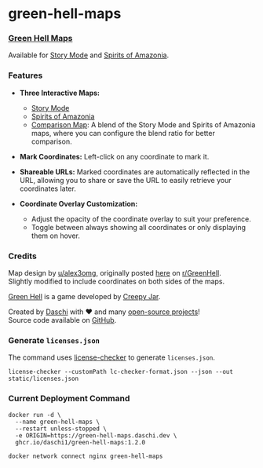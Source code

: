 # green-hell-maps

### [Green Hell Maps](https://green-hell-maps.daschi.dev/)

Available for [Story Mode](https://green-hell-maps.daschi.dev/story-mode)
and [Spirits of Amazonia](https://green-hell-maps.daschi.dev/spirits-of-amazonia).

### Features

- **Three Interactive Maps:**
    - [Story Mode](https://green-hell-maps.daschi.dev/story-mode)
    - [Spirits of Amazonia](https://green-hell-maps.daschi.dev/spirits-of-amazonia)
    - [Comparison Map](https://green-hell-maps.daschi.dev/comparison): A blend of the Story Mode and
      Spirits of Amazonia maps, where you can
      configure the blend ratio for better comparison.

- **Mark Coordinates:** Left-click on any coordinate to mark it.

- **Shareable URLs:** Marked coordinates are automatically reflected in the URL, allowing you to
  share or save the URL to easily retrieve your coordinates later.

- **Coordinate Overlay Customization:**
    - Adjust the opacity of the coordinate overlay to suit your preference.
    - Toggle between always showing all coordinates or only displaying them on hover.

### Credits

Map design by [u/alex3omg](https://www.reddit.com/user/alex3omg/), originally
posted [here](https://www.reddit.com/r/GreenHell/comments/11miatv/green_hell_full_map_with_icons_spoilers_story_and/)
on [r/GreenHell](https://www.reddit.com/r/GreenHell/).  
Slightly modified to include coordinates on both sides of the maps.

[Green Hell](https://greenhell-game.com/) is a game developed
by [Creepy Jar](https://creepyjar.com/en/).

Created by [Daschi](https://github.com/Daschi1) with ♥ and
many [open-source projects](https://green-hell-maps.daschi.dev/licenses)!  
Source code available on [GitHub](https://github.com/Daschi1/green-hell-maps).

### Generate `licenses.json`

The command uses [license-checker](https://github.com/davglass/license-checker) to
generate `licenses.json`.

```shell
license-checker --customPath lc-checker-format.json --json --out static/licenses.json
```

### Current Deployment Command

```shell
docker run -d \
  --name green-hell-maps \
  --restart unless-stopped \
  -e ORIGIN=https://green-hell-maps.daschi.dev \
  ghcr.io/daschi1/green-hell-maps:1.2.0

docker network connect nginx green-hell-maps
```
